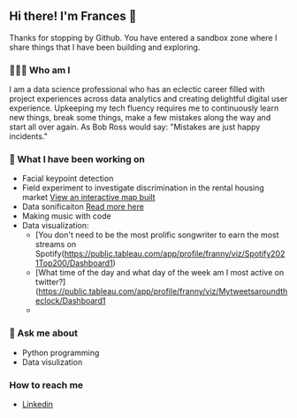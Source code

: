 ## Hi there! I'm Frances 👋

Thanks for stopping by Github. You have entered a sandbox zone where I share things that I have been building and exploring.

### 👩🏻‍🔬 Who am I

I am a data science professional who has an eclectic career filled with project experiences across data analytics and creating delightful digital user experience. Upkeeping my tech fluency requires me to continuously learn new things, break some things, make a few mistakes along the way and start all over again. As Bob Ross would say: "Mistakes are just happy incidents." 

### 🧪 What I have been working on

- Facial keypoint detection 
- Field experiment to investigate discrimination in the rental housing market [View an interactive map built](https://www.google.com/maps/d/u/0/edit?mid=1TvWV2dGcDC-7EQQ6zdbuynnPPOB055H7&usp=sharing)
- Data sonificaiton [Read more here](https://dlab.berkeley.edu/news/stumbling-upon-data-sonification-when-i-fused-my-passion-music-coding)
- Making music with code
- Data visualization: 
  - [You don't need to be the most prolific songwriter to earn the most streams on Spotify(https://public.tableau.com/app/profile/franny/viz/Spotify2021Top200/Dashboard1)
  - [What time of the day and what day of the week am I most active on twitter?](https://public.tableau.com/app/profile/franny/viz/Mytweetsaroundtheclock/Dashboard1
  - []()
  

### 💬 Ask me about
- Python programming
- Data visulization

### How to reach me
- [Linkedin](https://www.linkedin.com/in/frances-leung/)

